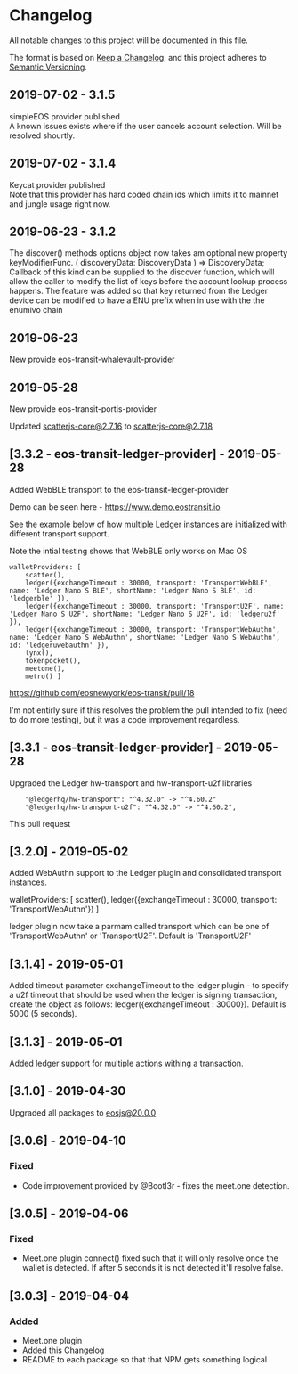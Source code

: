 # Changelog
All notable changes to this project will be documented in this file.

The format is based on [Keep a Changelog](https://keepachangelog.com/en/1.0.0/),
and this project adheres to [Semantic Versioning](https://semver.org/spec/v2.0.0.html).

##  2019-07-02 - 3.1.5

simpleEOS provider published  
A known issues exists where if the user cancels account selection. Will be resolved shourtly. 

##  2019-07-02 - 3.1.4

Keycat provider published  
Note that this provider has hard coded chain ids which limits it to mainnet and jungle usage right now.

##  2019-06-23 - 3.1.2

The discover() methods options object now takes am optional new property keyModifierFunc. 
( discoveryData: DiscoveryData ) => DiscoveryData;
Callback of this kind can be supplied to the discover function, which will allow the caller to modify the list of keys before the account lookup process happens. 
The feature was added so that key returned from the Ledger device can be modified to have a ENU prefix when in use with the the enumivo chain 

##  2019-06-23  

New provide eos-transit-whalevault-provider


##  2019-05-28  

New provide eos-transit-portis-provider

Updated scatterjs-core@2.7.16 to scatterjs-core@2.7.18 

## [3.3.2 - eos-transit-ledger-provider] - 2019-05-28  

Added WebBLE transport to the eos-transit-ledger-provider 

Demo can be seen here - https://www.demo.eostransit.io

See the example below of how multiple Ledger instances are initialized with different transport support. 

Note the intial testing shows that WebBLE only works on Mac OS

	walletProviders: [ 
		scatter(),
		ledger({exchangeTimeout : 30000, transport: 'TransportWebBLE', name: 'Ledger Nano S BLE', shortName: 'Ledger Nano S BLE', id: 'ledgerble' }),
		ledger({exchangeTimeout : 30000, transport: 'TransportU2F', name: 'Ledger Nano S U2F', shortName: 'Ledger Nano S U2F', id: 'ledgeru2f' }),
		ledger({exchangeTimeout : 30000, transport: 'TransportWebAuthn', name: 'Ledger Nano S WebAuthn', shortName: 'Ledger Nano S WebAuthn', id: 'ledgeruwebauthn' }),
		lynx(),
		tokenpocket(),
		meetone(),
		metro() ]

https://github.com/eosnewyork/eos-transit/pull/18 

I'm not entirly sure if this resolves the problem the pull intended to fix (need to do more testing), but it was a code improvement regardless. 


## [3.3.1 - eos-transit-ledger-provider] - 2019-05-28  

Upgraded the Ledger hw-transport and hw-transport-u2f libraries

		"@ledgerhq/hw-transport": "^4.32.0" -> "^4.60.2"
		"@ledgerhq/hw-transport-u2f": "^4.32.0" -> "^4.60.2",

This pull request 


## [3.2.0] - 2019-05-02

Added WebAuthn support to the Ledger plugin and consolidated transport instances. 

walletProviders: [ scatter(), ledger({exchangeTimeout : 30000, transport: 'TransportWebAuthn'}) ]

ledger plugin now take a parmam called transport which can be one of 'TransportWebAuthn' or 'TransportU2F'. Default is 'TransportU2F'


## [3.1.4] - 2019-05-01

Added timeout parameter exchangeTimeout to the ledger plugin - to specify a u2f timeout that should be used when the ledger is signing transaction, create the object as follows: ledger({exchangeTimeout : 30000}). Default is 5000 (5 seconds).

## [3.1.3] - 2019-05-01

Added ledger support for multiple actions withing a transaction. 

## [3.1.0] - 2019-04-30

Upgraded all packages to eosjs@20.0.0

## [3.0.6] - 2019-04-10

### Fixed 
- Code improvement provided by @Bootl3r - fixes the meet.one detection. 

## [3.0.5] - 2019-04-06

### Fixed 
- Meet.one plugin connect() fixed such that it will only resolve once the wallet is detected. If after 5 seconds it is not detected it'll resolve false.


## [3.0.3] - 2019-04-04

### Added 
- Meet.one plugin 
- Added this Changelog
- README to each package so that that NPM gets something logical


